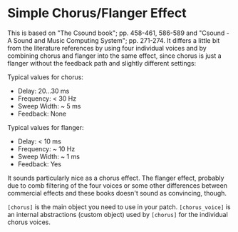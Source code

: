 Simple Chorus/Flanger Effect
============================

This is based on "The Csound book"; pp. 458-461, 586-589 and "Csound - A Sound and
Music Computing System"; pp. 271-274. It differs a little bit from the literature
references by using four individual voices and by combining chorus and flanger
into the same effect, since chorus is just a flanger without the feedback path
and slightly different settings:

Typical values for chorus:
  - Delay:       20…30 ms
  - Frequency:   < 30 Hz
  - Sweep Width: ~ 5 ms
  - Feedback:    None

Typical values for flanger:
  - Delay:       < 10 ms
  - Frequency:   ~ 10 Hz
  - Sweep Width: ~ 1 ms
  - Feedback:    Yes

It sounds particularly nice as a chorus effect. The flanger effect, probably due
to comb filtering of the four voices or some other differences between commercial
effects and these books doesn't sound as convincing, though.

`[chorus]` is the main object you need to use in your patch. `[chorus_voice]`
is an internal abstractions (custom object) used by `[chorus]` for the individual
chorus voices.

